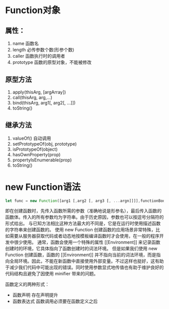 # Function对象
## 属性：
1. name 函数名
2. length 必传参数个数(形参个数)
3. caller 函数执行时的调用者
4. prototype 函数的原型对象，不能被修改
## 原型方法
1. apply(thisArg, [argArray])
2. call(thisArg, arg,...)
3. bind(thisArg, arg1[, arg2[, ...]])
4. toString() 
## 继承方法
1. valueOf() 自动调用
2. setPrototypeOf(obj, prototype)
3. isPrototypeOf(object)
4. hasOwnProperty(prop)
5. propertyIsEnumerable(prop)
6. toString()

# new Function语法
```js
let func = new Function([arg1 [,arg2 [, arg3 [, ...argn]]]],functionBody);
```
即在创建函数时，先传入函数所需的参数（准确地说是形参名），最后传入函数的函数体。传入的所有参数均为字符串。由于历史原因，参数也可以按逗号分隔符的形式给出。
与已知方法相比这种方法最大的不同是，它是在运行时使用描述函数的字符串来创建函数的。
使用 new Function 创建函数的应用场景非常特殊，比如需要从服务器获取代码或者动态地按模板编译函数时才会使用，在一般的程序开发中很少使用。
通常，函数会使用一个特殊的属性 [[Environment]] 来记录函数创建时的环境，它具体指向了函数创建时的词法环境。
但是如果我们使用 new Function 创建函数，函数的 [[Environment]] 并不指向当前的词法环境，而是指向全局环境。因此，不能在新函数中直接使用外部变量。不过这样也挺好，这有助于减少我们代码中可能出现的错误。同时使用参数显式地传值也有助于维护良好的代码结构且避免了因使用 minifier 带来的问题。

函数定义的两种形式：
+ 函数声明 存在声明提升
+ 函数表达式  函数调用必须要在函数定义之后

